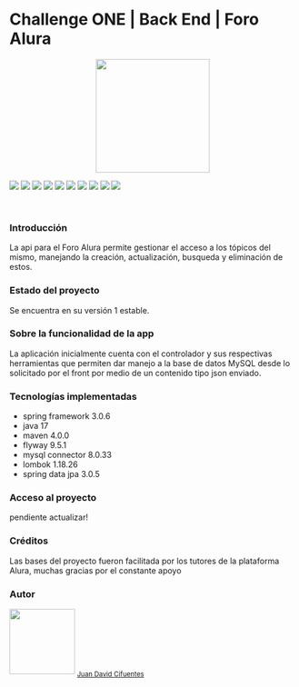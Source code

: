# Challenge ONE | Back End | Foro Alura 

<p align="center" >
     <img width="200" heigth="200" src="https://user-images.githubusercontent.com/91544872/209678377-70b50b21-33de-424c-bed8-6a71ef3406ff.png">
</p>

<p>
<img src="https://img.shields.io/badge/spring_framework-3.0.6-blue">
<img src="https://img.shields.io/badge/java-17-blue">
<img src="https://img.shields.io/badge/maven-4.0.0-blue">
<img src="https://img.shields.io/badge/flyway-9.5.1-blue">
<img src="https://img.shields.io/badge/mysql_connector-8.0.33-blue"> 
<img src="https://img.shields.io/badge/lombok-1.18.26-blue">
<img src="https://img.shields.io/badge/spring_data_jpa-3.0.5-blue">
<img src="https://img.shields.io/badge/version-1.0-brightgreen">
<img src="https://img.shields.io/badge/license-free-brightgreen">
<img src="https://img.shields.io/badge/status-stable-green">
</p>

<br>

<h3>Introducción</h3>
<p>La api para el Foro Alura permite gestionar el acceso a los tópicos del 
mismo, manejando la creación, actualización, busqueda y eliminación de estos.</p>

<h3>Estado del proyecto</h3>
<p>Se encuentra en su versión 1 estable.</p>

<h3>Sobre la funcionalidad de la app</h3>
<p>
    La aplicación inicialmente cuenta con el controlador y sus respectivas herramientas 
    que permiten dar manejo a la base de datos MySQL desde lo solicitado por el front por 
    medio de un contenido tipo json enviado.
</p>



<h3>Tecnologías implementadas</h3>
<ul>
  <li>spring framework 3.0.6</li>
  <li>java 17</li>
  <li>maven 4.0.0</li>
  <li>flyway 9.5.1</li>
  <li>mysql connector 8.0.33</li>
  <li>lombok 1.18.26</li>
  <li>spring data jpa 3.0.5</li>
</ul>

<h3>Acceso al proyecto</h3>
<p> pendiente actualizar!  </p>


<h3>Créditos</h3>
<p>Las bases del proyecto fueron facilitada por los tutores de la plataforma Alura, muchas gracias por el constante apoyo</p>

<h3>Autor</h3>
<img src="https://avatars.githubusercontent.com/u/53058604?v=4" width=115>
<sub><a href ="https://github.com/JD-Cifuentes">Juan David Cifuentes</a></sub>
